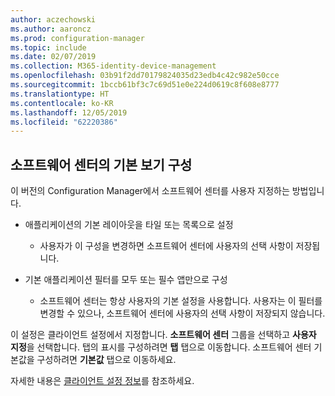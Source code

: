 ```yaml
---
author: aczechowski
ms.author: aaroncz
ms.prod: configuration-manager
ms.topic: include
ms.date: 02/07/2019
ms.collection: M365-identity-device-management
ms.openlocfilehash: 03b91f2dd70179824035d23edb4c42c982e50cce
ms.sourcegitcommit: 1bccb61bf3c7c69d51e0e224d0619c8f608e8777
ms.translationtype: HT
ms.contentlocale: ko-KR
ms.lasthandoff: 12/05/2019
ms.locfileid: "62220386"
---
```

## <a name="bkmk_swctr"></a> 소프트웨어 센터의 기본 보기 구성
<!--3612112-->

이 버전의 Configuration Manager에서 소프트웨어 센터를 사용자 지정하는 방법입니다.
 
- 애플리케이션의 기본 레이아웃을 타일 또는 목록으로 설정  

    - 사용자가 이 구성을 변경하면 소프트웨어 센터에 사용자의 선택 사항이 저장됩니다.  

- 기본 애플리케이션 필터를 모두 또는 필수 앱만으로 구성  

    - 소프트웨어 센터는 항상 사용자의 기본 설정을 사용합니다. 사용자는 이 필터를 변경할 수 있으나, 소프트웨어 센터에 사용자의 선택 사항이 저장되지 않습니다.    

이 설정은 클라이언트 설정에서 지정합니다. **소프트웨어 센터** 그룹을 선택하고 **사용자 지정**을 선택합니다. 탭의 표시를 구성하려면 **탭** 탭으로 이동합니다. 소프트웨어 센터 기본값을 구성하려면 **기본값** 탭으로 이동하세요. 

자세한 내용은 [클라이언트 설정 정보](/sccm/core/clients/deploy/about-client-settings#software-center)를 참조하세요.

